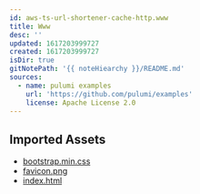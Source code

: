 ```yaml
---
id: aws-ts-url-shortener-cache-http.www
title: Www
desc: ''
updated: 1617203999727
created: 1617203999727
isDir: true
gitNotePath: '{{ noteHiearchy }}/README.md'
sources:
  - name: pulumi examples
    url: 'https://github.com/pulumi/examples'
    license: Apache License 2.0
---
```

## Imported Assets

- [bootstrap.min.css](/assets/bootstrap.css)
- [favicon.png](/assets/favicon.png)
- [index.html](/assets/index.html)

